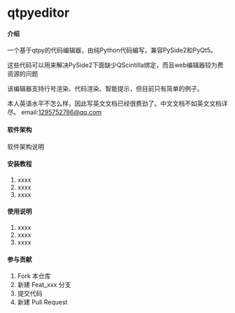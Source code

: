 # qtpyeditor

#### 介绍
一个基于qtpy的代码编辑器，由纯Python代码编写，兼容PySide2和PyQt5。

这些代码可以用来解决PySide2下面缺少QScintilla绑定，而且web编辑器较为费资源的问题

该编辑器支持行号渲染、代码渲染、智能提示，但目前只有简单的例子。

本人英语水平不怎么样，因此写英文文档已经很费劲了。中文文档不如英文文档详尽。
email:1295752786@qq.com
#### 软件架构
软件架构说明


#### 安装教程

1.  xxxx
2.  xxxx
3.  xxxx

#### 使用说明

1.  xxxx
2.  xxxx
3.  xxxx

#### 参与贡献

1.  Fork 本仓库
2.  新建 Feat_xxx 分支
3.  提交代码
4.  新建 Pull Request